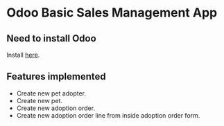 # Odoo Basic Sales Management App

## Need to install Odoo
Install [here](https://www.odoo.com/documentation/master/administration/install/install.html#setup-install-source).

## Features implemented
- Create new pet adopter.
- Create new pet.
- Create new adoption order. 
- Create new adoption order line from inside adoption order form.



